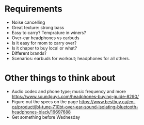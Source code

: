 # Requirements
- Noise cancelling
- Great texture: strong bass
- Easy to carry? Temprature in winers?
- Over-ear headphones vs earbuds
- Is it easy for mom to carry over?
- Is it chaper to buy local or what?
- Different brands?
- Scenarios: earbuds for workout; headphones for all others.

# Other things to think about
- Audio codec and phone type; music frequency and more
https://www.soundguys.com/headphones-buying-guide-8290/
- Figure out the specs on the page
https://www.bestbuy.ca/en-ca/product/jbl-tune-710bt-over-ear-sound-isolating-bluetooth-headphones-black/16697688
- Get something before Wednesday
